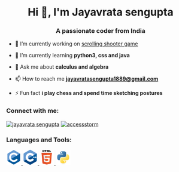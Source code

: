 <h1 align="center">Hi 👋, I'm Jayavrata sengupta</h1>
<h3 align="center">A passionate coder from India</h3>

- 🔭 I’m currently working on [scrolling shooter game](https://github.com/Datawangler2023/Scrolling_shooter_Game)

- 🌱 I’m currently learning **python3, css and java**

- 💬 Ask me about **calculus and algebra**

- 📫 How to reach me **jayavratasengupta1889@gmail.com**

- ⚡ Fun fact **i play chess and spend time sketching postures**

<h3 align="left">Connect with me:</h3>
<p align="left">
<a href="https://linkedin.com/in/jayavrata sengupta" target="blank"><img align="center" src="https://raw.githubusercontent.com/rahuldkjain/github-profile-readme-generator/master/src/images/icons/Social/linked-in-alt.svg" alt="jayavrata sengupta" height="30" width="40" /></a>
<a href="https://www.leetcode.com/accessstorm" target="blank"><img align="center" src="https://raw.githubusercontent.com/rahuldkjain/github-profile-readme-generator/master/src/images/icons/Social/leet-code.svg" alt="accessstorm" height="30" width="40" /></a>
</p>

<h3 align="left">Languages and Tools:</h3>
<p align="left"> <a href="https://www.cprogramming.com/" target="_blank" rel="noreferrer"> <img src="https://raw.githubusercontent.com/devicons/devicon/master/icons/c/c-original.svg" alt="c" width="40" height="40"/> </a> <a href="https://www.w3schools.com/cpp/" target="_blank" rel="noreferrer"> <img src="https://raw.githubusercontent.com/devicons/devicon/master/icons/cplusplus/cplusplus-original.svg" alt="cplusplus" width="40" height="40"/> </a> <a href="https://www.w3.org/html/" target="_blank" rel="noreferrer"> <img src="https://raw.githubusercontent.com/devicons/devicon/master/icons/html5/html5-original-wordmark.svg" alt="html5" width="40" height="40"/> </a> <a href="https://www.python.org" target="_blank" rel="noreferrer"> <img src="https://raw.githubusercontent.com/devicons/devicon/master/icons/python/python-original.svg" alt="python" width="40" height="40"/> </a> </p>
